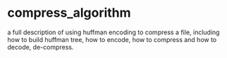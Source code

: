 # compress_algorithm
a full description of using huffman encoding to compress a file, including how to build huffman tree, how to encode, how to compress and how to decode, de-compress.
